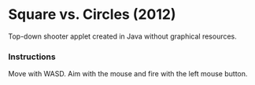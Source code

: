 # Square vs. Circles (2012)
Top-down shooter applet created in Java without graphical resources. 
### Instructions
Move with WASD. Aim with the mouse and fire with the left mouse button.
